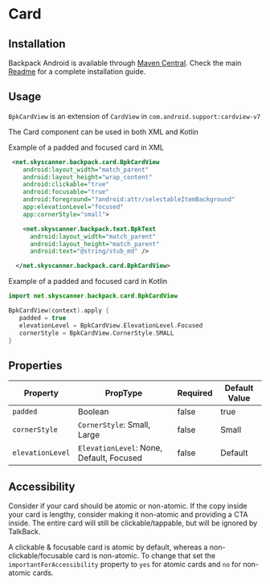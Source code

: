 # Card

## Installation

Backpack Android is available through [Maven Central](https://search.maven.org/artifact/net.skyscanner.backpack/backpack-android). Check the main [Readme](https://github.com/skyscanner/backpack-android#installation) for a complete installation guide.

## Usage

`BpkCardView` is an extension of `CardView` in `com.android.support:cardview-v7`

The Card component can be used in both XML and Kotlin

Example of a padded and focused card in XML

```xml
 <net.skyscanner.backpack.card.BpkCardView
    android:layout_width="match_parent"
    android:layout_height="wrap_content"
    android:clickable="true"
    android:focusable="true"
    android:foreground="?android:attr/selectableItemBackground"
    app:elevationLevel="focused"
    app:cornerStyle="small">

    <net.skyscanner.backpack.text.BpkText
      android:layout_width="match_parent"
      android:layout_height="match_parent"
      android:text="@string/stub_md" />

  </net.skyscanner.backpack.card.BpkCardView>
```

Example of a padded and focused card in Kotlin

```Kotlin
import net.skyscanner.backpack.card.BpkCardView

BpkCardView(context).apply {
   padded = true
   elevationLevel = BpkCardView.ElevationLevel.Focused
   cornerStyle = BpkCardView.CornerStyle.SMALL
}
```

## Properties

| Property         | PropType                                 | Required | Default Value |
| ---------------- | ---------------------------------------- | -------- | ------------- |
| `padded`         | Boolean                                  | false    | true          |
| `cornerStyle`    | `CornerStyle`: Small, Large              | false    | Small         |
| `elevationLevel` | `ElevationLevel`: None, Default, Focused | false    | Default       |

## Accessibility

Consider if your card should be atomic or non-atomic. If the copy inside your card is lengthy, consider making it non-atomic and providing a CTA inside. The entire card will still be clickable/tappable, but will be ignored by TalkBack.

A clickable & focusable card is atomic by default, whereas a non-clickable/focusable card is non-atomic. To change that set the `importantForAccessibility` property to `yes` for atomic cards and `no` for non-atomic cards.
